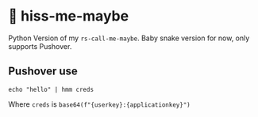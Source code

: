 # 🐍 hiss-me-maybe

Python Version of my `rs-call-me-maybe`. Baby snake version for now, only supports Pushover.


## Pushover use

```shell
echo "hello" | hmm creds
```

Where `creds` is `base64(f"{userkey}:{applicationkey}")`
